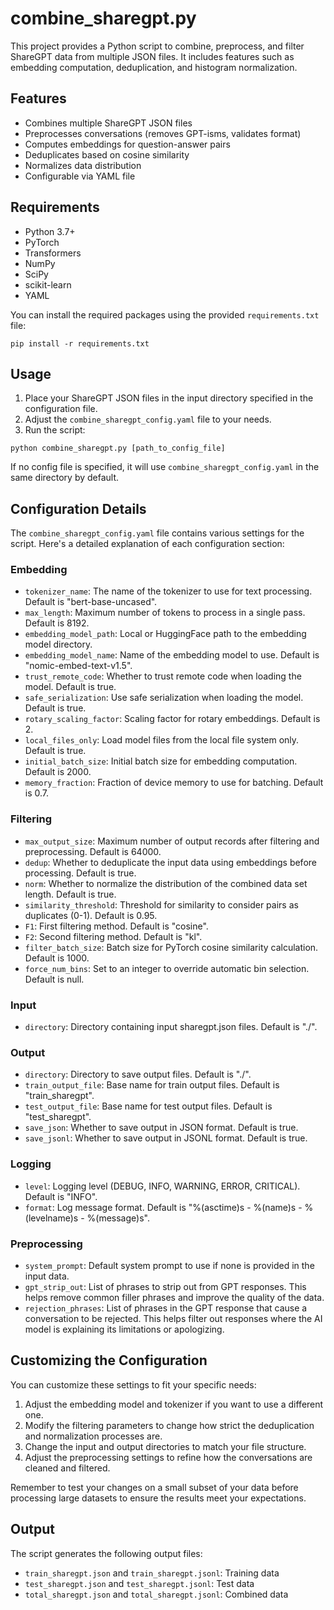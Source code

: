 # combine_sharegpt.py

This project provides a Python script to combine, preprocess, and filter ShareGPT data from multiple JSON files. It includes features such as embedding computation, deduplication, and histogram normalization.

## Features

- Combines multiple ShareGPT JSON files
- Preprocesses conversations (removes GPT-isms, validates format)
- Computes embeddings for question-answer pairs
- Deduplicates based on cosine similarity
- Normalizes data distribution
- Configurable via YAML file

## Requirements

- Python 3.7+
- PyTorch
- Transformers
- NumPy
- SciPy
- scikit-learn
- YAML

You can install the required packages using the provided `requirements.txt` file:

```
pip install -r requirements.txt
```

## Usage

1. Place your ShareGPT JSON files in the input directory specified in the configuration file.
2. Adjust the `combine_sharegpt_config.yaml` file to your needs.
3. Run the script:

```
python combine_sharegpt.py [path_to_config_file]
```

If no config file is specified, it will use `combine_sharegpt_config.yaml` in the same directory by default.

## Configuration Details

The `combine_sharegpt_config.yaml` file contains various settings for the script. Here's a detailed explanation of each configuration section:

### Embedding

- `tokenizer_name`: The name of the tokenizer to use for text processing. Default is "bert-base-uncased".
- `max_length`: Maximum number of tokens to process in a single pass. Default is 8192.
- `embedding_model_path`: Local or HuggingFace path to the embedding model directory.
- `embedding_model_name`: Name of the embedding model to use. Default is "nomic-embed-text-v1.5".
- `trust_remote_code`: Whether to trust remote code when loading the model. Default is true.
- `safe_serialization`: Use safe serialization when loading the model. Default is true.
- `rotary_scaling_factor`: Scaling factor for rotary embeddings. Default is 2.
- `local_files_only`: Load model files from the local file system only. Default is true.
- `initial_batch_size`: Initial batch size for embedding computation. Default is 2000.
- `memory_fraction`: Fraction of device memory to use for batching. Default is 0.7.

### Filtering

- `max_output_size`: Maximum number of output records after filtering and preprocessing. Default is 64000.
- `dedup`: Whether to deduplicate the input data using embeddings before processing. Default is true.
- `norm`: Whether to normalize the distribution of the combined data set length. Default is true.
- `similarity_threshold`: Threshold for similarity to consider pairs as duplicates (0-1). Default is 0.95.
- `F1`: First filtering method. Default is "cosine".
- `F2`: Second filtering method. Default is "kl".
- `filter_batch_size`: Batch size for PyTorch cosine similarity calculation. Default is 1000.
- `force_num_bins`: Set to an integer to override automatic bin selection. Default is null.

### Input

- `directory`: Directory containing input sharegpt.json files. Default is "./".

### Output

- `directory`: Directory to save output files. Default is "./".
- `train_output_file`: Base name for train output files. Default is "train_sharegpt".
- `test_output_file`: Base name for test output files. Default is "test_sharegpt".
- `save_json`: Whether to save output in JSON format. Default is true.
- `save_jsonl`: Whether to save output in JSONL format. Default is true.

### Logging

- `level`: Logging level (DEBUG, INFO, WARNING, ERROR, CRITICAL). Default is "INFO".
- `format`: Log message format. Default is "%(asctime)s - %(name)s - %(levelname)s - %(message)s".

### Preprocessing

- `system_prompt`: Default system prompt to use if none is provided in the input data.
- `gpt_strip_out`: List of phrases to strip out from GPT responses. This helps remove common filler phrases and improve the quality of the data.
- `rejection_phrases`: List of phrases in the GPT response that cause a conversation to be rejected. This helps filter out responses where the AI model is explaining its limitations or apologizing.

## Customizing the Configuration

You can customize these settings to fit your specific needs:

1. Adjust the embedding model and tokenizer if you want to use a different one.
2. Modify the filtering parameters to change how strict the deduplication and normalization processes are.
3. Change the input and output directories to match your file structure.
4. Adjust the preprocessing settings to refine how the conversations are cleaned and filtered.

Remember to test your changes on a small subset of your data before processing large datasets to ensure the results meet your expectations.

## Output

The script generates the following output files:

- `train_sharegpt.json` and `train_sharegpt.jsonl`: Training data
- `test_sharegpt.json` and `test_sharegpt.jsonl`: Test data
- `total_sharegpt.json` and `total_sharegpt.jsonl`: Combined data
